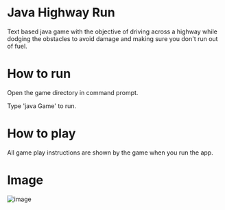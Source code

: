 # Java Highway Run
Text based java game with the objective of driving across a highway while dodging the obstacles to avoid damage and making sure you don't run out of fuel.

# How to run
Open the game directory in command prompt.

Type 'java Game' to run.

# How to play
All game play instructions are shown by the game when you run the app.

# Image
![image](https://user-images.githubusercontent.com/107172416/227767745-4d33f9db-3f21-4dab-b033-dc15f16f7054.png)
